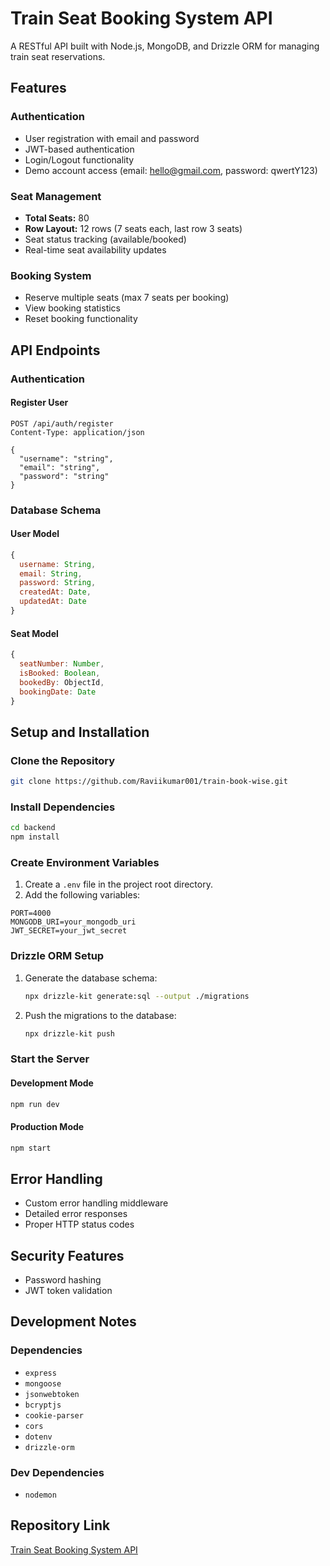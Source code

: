 # Train Seat Booking System API

A RESTful API built with Node.js, MongoDB, and Drizzle ORM for managing train seat reservations.

## Features

### Authentication

- User registration with email and password
- JWT-based authentication
- Login/Logout functionality
- Demo account access (email: hello@gmail.com, password: qwertY123)

### Seat Management

- **Total Seats:** 80
- **Row Layout:** 12 rows (7 seats each, last row 3 seats)
- Seat status tracking (available/booked)
- Real-time seat availability updates

### Booking System

- Reserve multiple seats (max 7 seats per booking)
- View booking statistics
- Reset booking functionality

## API Endpoints

### Authentication

#### Register User

```http
POST /api/auth/register
Content-Type: application/json

{
  "username": "string",
  "email": "string",
  "password": "string"
}
```

### Database Schema

#### User Model

```javascript
{
  username: String,
  email: String,
  password: String,
  createdAt: Date,
  updatedAt: Date
}
```

#### Seat Model

```javascript
{
  seatNumber: Number,
  isBooked: Boolean,
  bookedBy: ObjectId,
  bookingDate: Date
}
```

## Setup and Installation

### Clone the Repository

```bash
git clone https://github.com/Raviikumar001/train-book-wise.git
```

### Install Dependencies

```bash
cd backend
npm install
```

### Create Environment Variables

1. Create a `.env` file in the project root directory.
2. Add the following variables:

```env
PORT=4000
MONGODB_URI=your_mongodb_uri
JWT_SECRET=your_jwt_secret
```

### Drizzle ORM Setup

1. Generate the database schema:
   ```bash
   npx drizzle-kit generate:sql --output ./migrations
   ```
2. Push the migrations to the database:
   ```bash
   npx drizzle-kit push
   ```

### Start the Server

#### Development Mode

```bash
npm run dev
```

#### Production Mode

```bash
npm start
```

## Error Handling

- Custom error handling middleware
- Detailed error responses
- Proper HTTP status codes

## Security Features

- Password hashing
- JWT token validation

## Development Notes

### Dependencies

- `express`
- `mongoose`
- `jsonwebtoken`
- `bcryptjs`
- `cookie-parser`
- `cors`
- `dotenv`
- `drizzle-orm`

### Dev Dependencies

- `nodemon`

## Repository Link

[Train Seat Booking System API](https://github.com/Raviikumar001/train-book-wise.git)
